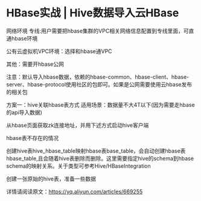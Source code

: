 # HBase实战 | Hive数据导入云HBase

网络环境
专线:用户需要把hbase集群的VPC相关网络信息配置到专线里面，可直通hbase环境

公有云虚拟机VPC环境：选择和hbase通VPC

其他：需要开hbase公网

注意：默认导入hbase数据，依赖的hbase-common、hbase-client、hbase-server、hbase-protocol使用社区的包即可。如果是公网需要使用云hbase发布的相关包

方案一：hive关联hbase表方式
适用场景：数据量不大4T以下(因为需要走hbase的api导入数据)

从hbase页面获取zk连接地址，并用下述方式启动hive客户端

hbase表不存在的情况

创建hive表hive_hbase_table映射hbase表base_table，会自动创建hbase表hbase_table,且会随着hive表删除而删除。这里需要指定hive的schema到hbase schema的映射关系。关于类型可参考Hive/HBaseIntegration

创建一张原始的hive表，准备一些数据

详情请阅读原文：https://yq.aliyun.com/articles/669255
